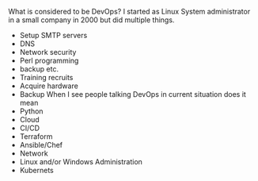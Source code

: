 What is considered to be DevOps? I started as Linux System administrator in a small company in 2000 but did multiple things.

- Setup SMTP servers
- DNS 
- Network security
- Perl programming
- backup etc.
- Training recruits
- Acquire  hardware 
- Backup
When I see people talking DevOps in current situation does it mean
- Python
- Cloud 
- CI/CD
- Terraform
- Ansible/Chef
- Network
- Linux and/or Windows Administration
- Kubernets

